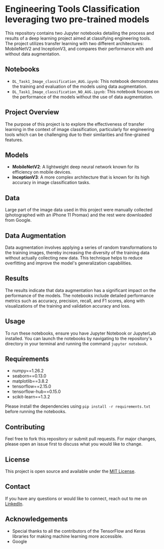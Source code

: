 # Engineering Tools Classification leveraging two pre-trained models

This repository contains two Jupyter notebooks detailing the process and results of a deep learning project aimed at classifying engineering tools. The project utilizes transfer learning with two different architectures: MobileNetV2 and InceptionV3, and compares their performance with and without data augmentation.

## Notebooks

- `DL_Task1_Image_classification_AUG.ipynb`: This notebook demonstrates the training and evaluation of the models using data augmentation.
- `DL_Task1_Image_classification_NO_AUG.ipynb`: This notebook focuses on the performance of the models without the use of data augmentation.

## Project Overview

The purpose of this project is to explore the effectiveness of transfer learning in the context of image classification, particularly for engineering tools which can be challenging due to their similarities and fine-grained features.

## Models

- **MobileNetV2**: A lightweight deep neural network known for its efficiency on mobile devices.
- **InceptionV3**: A more complex architecture that is known for its high accuracy in image classification tasks.

## Data
Large part of the image data used in this project were manually collected (photographed with an iPhone 11 Promax) and the rest were downloaded from Google.

## Data Augmentation 

Data augmentation involves applying a series of random transformations to the training images, thereby increasing the diversity of the training data without actually collecting new data. This technique helps to reduce overfitting and improve the model's generalization capabilities.

## Results

The results indicate that data augmentation has a significant impact on the performance of the models. The notebooks include detailed performance metrics such as accuracy, precision, recall, and F1 scores, along with visualizations of the training and validation accuracy and loss.

## Usage

To run these notebooks, ensure you have Jupyter Notebook or JupyterLab installed. You can launch the notebooks by navigating to the repository's directory in your terminal and running the command `jupyter notebook`.

## Requirements

- numpy==1.26.2
- seaborn==0.13.0
- matplotlib==3.8.2
- tensorflow==2.15.0
- tensorflow-hub==0.15.0
- scikit-learn==1.3.2

Please install the dependencies using `pip install -r requirements.txt` before running the notebooks.

## Contributing

Feel free to fork this repository or submit pull requests. For major changes, please open an issue first to discuss what you would like to change.

## License

This project is open source and available under the [MIT License](LICENSE).

## Contact

If you have any questions or would like to connect, reach out to me on [LinkedIn](https://www.linkedin.com/in/emmanuel-olowoboko-42205172/).

## Acknowledgements

- Special thanks to all the contributors of the TensorFlow and Keras libraries for making machine learning more accessible.
- Google
